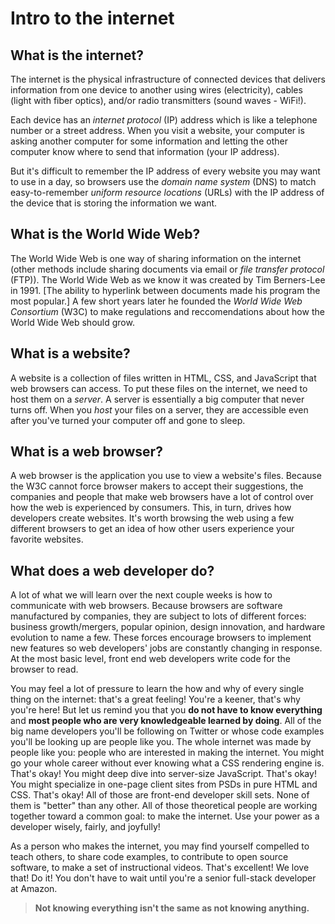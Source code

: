 # Intro to the internet

## What is the internet?

The internet is the physical infrastructure of connected devices that delivers information from one device to another using wires (electricity), cables (light with fiber optics), and/or radio transmitters (sound waves - WiFi!).

Each device has an _internet protocol_ (IP) address which is like a telephone number or a street address. When you visit a website, your computer is asking another computer for some information and letting the other computer know where to send that information (your IP address).  

But it's difficult to remember the IP address of every website you may want to use in a day, so browsers use the _domain name system_ (DNS) to match easy-to-remember  _uniform resource locations_ (URLs) with the IP address of the device that is storing the information we want.

## What is the World Wide Web?

The World Wide Web is one way of sharing information on the internet (other methods include sharing documents via email or _file transfer protocol_ (FTP)).  The World Wide Web as we know it was created by Tim Berners-Lee in 1991. [The ability to hyperlink between documents made his program the most popular.] A few short years later he founded the _World Wide Web Consortium_ (W3C) to make regulations and reccomendations about how the World Wide Web should grow.

## What is a website?

A website is a collection of files written in HTML, CSS, and JavaScript that web browsers can access. To put these files on the internet, we need to host them on a _server_. A server is essentially a big computer that never turns off. When you _host_ your files on a server, they are accessible even after you've turned your computer off and gone to sleep. 

## What is a web browser?

A web browser is the application you use to view a website's files. Because the W3C cannot force browser makers to accept their suggestions, the companies and people that make web browsers have a lot of control over how the web is experienced by consumers. This, in turn, drives how developers create websites. It's worth browsing the web using a few different browsers to get an idea of how other users experience your favorite websites.

## What does a web developer do?

A lot of what we will learn over the next couple weeks is how to communicate with web browsers. Because browsers are software manufactured by companies, they are subject to lots of different forces: business growth/mergers, popular opinion, design innovation, and hardware evolution to name a few. These forces encourage browsers to implement new features so web developers' jobs are constantly changing in response. At the most basic level, front end web developers write code for the browser to read.

You may feel a lot of pressure to learn the how and why of every single thing on the internet: that's a great feeling! You're a keener, that's why you're here! But let us remind you that you **do not have to know everything** and **most people who are very knowledgeable learned by doing**. All of the big name developers you'll be following on Twitter or whose code examples you'll be looking up are people like you. The whole internet was made by people like you: people who are interested in making the internet. You might go your whole career without ever knowing what a CSS rendering engine is. That's okay! You might deep dive into server-size JavaScript. That's okay! You might specialize in one-page client sites from PSDs in pure HTML and CSS. That's okay! All of those are front-end developer skill sets. None of them is "better" than any other. All of those theoretical people are working together toward a common goal: to make the internet. Use your power as a developer wisely, fairly, and joyfully!

As a person who makes the internet, you may find yourself compelled to teach others, to share code examples, to contribute to open source software, to make a set of instructional videos. That's excellent! We love that! Do it! You don't have to wait until you're a senior full-stack developer at Amazon. 

> **Not knowing everything isn't the same as not knowing anything.** 
